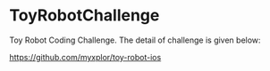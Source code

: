 # ToyRobotChallenge

Toy Robot Coding Challenge. The detail of challenge is given below:

https://github.com/myxplor/toy-robot-ios

